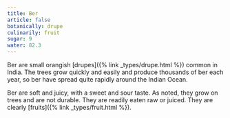 ```yaml
---
title: Ber
article: false
botanically: drupe
culinarily: fruit
sugar: 9
water: 82.3
---
```

Ber are small orangish [drupes]({% link _types/drupe.html %}) common in India. The trees grow quickly and easily and produce thousands of ber each year, so ber have spread quite rapidly around the Indian Ocean.

Ber are soft and juicy, with a sweet and sour taste. As noted, they grow on trees and are not durable. They are readily eaten raw or juiced. They are clearly [fruits]({% link _types/fruit.html %}).